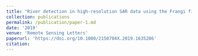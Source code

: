 ```yaml
---
title: "River detection in high-resolution SAR data using the Frangi filter and shearlet features"
collection: publications
permalink: /publication/paper-1.md
date: '2019'
venue: 'Remote Sensing Letters'
paperurl: 'https://doi.org/10.1080/2150704X.2019.1635286'
citation: 
---
```




